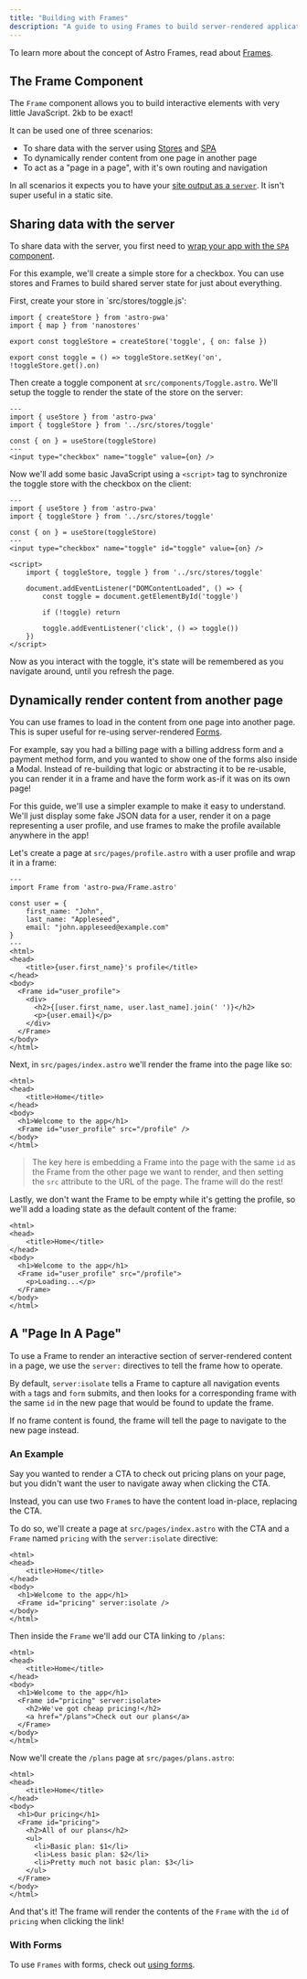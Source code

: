 ```yaml
---
title: "Building with Frames"
description: "A guide to using Frames to build server-rendered applications"
---
```

To learn more about the concept of Astro Frames, read about [Frames](/docs/en/concepts/frames).

## The Frame Component

The `Frame` component allows you to build interactive elements with very little JavaScript. 2kb to be exact!

It can be used one of three scenarios:

- To share data with the server using [Stores](/docs/en/concepts/forms) and [SPA](/docs/en/guides/building-with-spa)
- To dynamically render content from one page in another page
- To act as a "page in a page", with it's own routing and navigation

In all scenarios it expects you to have your [site output as a `server`](https://docs.astro.build/en/guides/server-side-rendering/). 
It isn't super useful in a static site.

## Sharing data with the server

To share data with the server, you first need to [wrap your app with the `SPA` component](/en/docs/guides/building-with-spa).

For this example, we'll create a simple store for a checkbox. You can use stores and Frames to build shared server state for just about everything.

First, create your store in `src/stores/toggle.js':

```
import { createStore } from 'astro-pwa'
import { map } from 'nanostores'

export const toggleStore = createStore('toggle', { on: false })

export const toggle = () => toggleStore.setKey('on', !toggleStore.get().on)
```

Then create a toggle component at `src/components/Toggle.astro`. We'll setup the toggle to render the state of the store on the server:

```
---
import { useStore } from 'astro-pwa'
import { toggleStore } from '../src/stores/toggle'

const { on } = useStore(toggleStore)
---
<input type="checkbox" name="toggle" value={on} />
```

Now we'll add some basic JavaScript using a `<script>` tag to synchronize the toggle store with the checkbox on the client:

```
---
import { useStore } from 'astro-pwa'
import { toggleStore } from '../src/stores/toggle'

const { on } = useStore(toggleStore)
---
<input type="checkbox" name="toggle" id="toggle" value={on} />

<script>
    import { toggleStore, toggle } from '../src/stores/toggle'

    document.addEventListener("DOMContentLoaded", () => {
        const toggle = document.getElementById('toggle')

        if (!toggle) return

        toggle.addEventListener('click', () => toggle())
    })
</script>
```

Now as you interact with the toggle, it's state will be remembered as you navigate around, until you refresh the page.

## Dynamically render content from another page

You can use frames to load in the content from one page into another page. This is super useful for re-using server-rendered [Forms](/docs/en/concepts/forms).

For example, say you had a billing page with a billing address form and a payment method form, and you wanted to show one of the forms also inside a Modal. Instead
of re-building that logic or abstracting it to be re-usable, you can render it in a frame and have the form work as-if it was on its own page!

For this guide, we'll use a simpler example to make it easy to understand. We'll just display some fake JSON data for a user, render it on a page representing a user
profile, and use frames to make the profile available anywhere in the app!

Let's create a page at `src/pages/profile.astro` with a user profile and wrap it in a frame:

```
---
import Frame from 'astro-pwa/Frame.astro'

const user = {
    first_name: "John",
    last_name: "Appleseed",
    email: "john.appleseed@example.com"
}
---
<html>
<head>
    <title>{user.first_name}'s profile</title>
</head>
<body>
  <Frame id="user_profile">
    <div>
      <h2>{[user.first_name, user.last_name].join(' ')}</h2>
      <p>{user.email}</p>
    </div>
  </Frame>
</body>
</html>
```

Next, in `src/pages/index.astro` we'll render the frame into the page like so:

```
<html>
<head>
    <title>Home</title>
</head>
<body>
  <h1>Welcome to the app</h1>
  <Frame id="user_profile" src="/profile" />
</body>
</html>
```

> The key here is embedding a Frame into the page with the same `id` as the Frame from the other page we want to render, and then setting the `src` attribute to the URL of the page. The frame will do the rest!

Lastly, we don't want the Frame to be empty while it's getting the profile, so we'll add a loading state as the default content of the frame:

```
<html>
<head>
    <title>Home</title>
</head>
<body>
  <h1>Welcome to the app</h1>
  <Frame id="user_profile" src="/profile">
    <p>Loading...</p>
  </Frame>
</body>
</html>
```

## A "Page In A Page"

To use a Frame to render an interactive section of server-rendered content in a page, we use the `server:` directives to tell the frame how to operate.

By default, `server:isolate` tells a Frame to capture all navigation events with `a` tags and `form` submits, and then looks for a corresponding frame with the same `id`
in the new page that would be found to update the frame.

If no frame content is found, the frame will tell the page to navigate to the new page instead.

### An Example

Say you wanted to render a CTA to check out pricing plans on your page, but you didn't want the user to navigate away when clicking the CTA.

Instead, you can use two `Frame`s to have the content load in-place, replacing the CTA.

To do so, we'll create a page at `src/pages/index.astro` with the CTA and a `Frame` named `pricing` with the `server:isolate` directive:

```
<html>
<head>
    <title>Home</title>
</head>
<body>
  <h1>Welcome to the app</h1>
  <Frame id="pricing" server:isolate />
</body>
</html>
```

Then inside the `Frame` we'll add our CTA linking to `/plans`:

```
<html>
<head>
    <title>Home</title>
</head>
<body>
  <h1>Welcome to the app</h1>
  <Frame id="pricing" server:isolate>
    <h2>We've got cheap pricing!</h2>
    <a href="/plans">Check out our plans</a>
  </Frame>
</body>
</html>
```

Now we'll create the `/plans` page at `src/pages/plans.astro`:

```
<html>
<head>
    <title>Home</title>
</head>
<body>
  <h1>Our pricing</h1>
  <Frame id="pricing">
    <h2>All of our plans</h2>
    <ul>
      <li>Basic plan: $1</li>
      <li>Less basic plan: $2</li>
      <li>Pretty much not basic plan: $3</li>
    </ul>
  </Frame>
</body>
</html>
```

And that's it! The frame will render the contents of the `Frame` with the `id` of `pricing` when clicking the link!

### With Forms

To use `Frames` with forms, check out [using forms](/docs/en/guides/building-with-forms).
